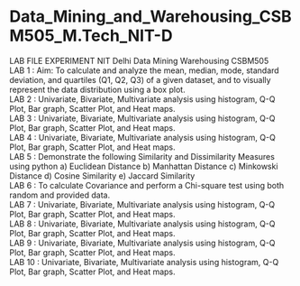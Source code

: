 # Data_Mining_and_Warehousing_CSBM505_M.Tech_NIT-D
LAB FILE EXPERIMENT NIT Delhi Data Mining Warehousing CSBM505
<br> LAB 1 : Aim: To calculate and analyze the mean, median, mode, standard deviation, and quartiles (Q1, Q2, Q3) of a given dataset, and to visually represent the data distribution using a box plot.
<br> LAB 2 : Univariate, Bivariate, Multivariate analysis using histogram, Q-Q Plot, Bar graph, Scatter Plot, and Heat maps.
<br> LAB 3 : Univariate, Bivariate, Multivariate analysis using histogram, Q-Q Plot, Bar graph, Scatter Plot, and Heat maps.
<br> LAB 4 : Univariate, Bivariate, Multivariate analysis using histogram, Q-Q Plot, Bar graph, Scatter Plot, and Heat maps.
<br> LAB 5 : Demonstrate the following Similarity and Dissimilarity Measures using python
a) Euclidean Distance
b) Manhattan Distance
c) Minkowski Distance
d) Cosine Similarity
e) Jaccard Similarity
<br> LAB 6 : To calculate Covariance and perform a Chi-square test using both random and provided data.
<br> LAB 7 : Univariate, Bivariate, Multivariate analysis using histogram, Q-Q Plot, Bar graph, Scatter Plot, and Heat maps.
<br> LAB 8 : Univariate, Bivariate, Multivariate analysis using histogram, Q-Q Plot, Bar graph, Scatter Plot, and Heat maps.
<br> LAB 9 : Univariate, Bivariate, Multivariate analysis using histogram, Q-Q Plot, Bar graph, Scatter Plot, and Heat maps.
<br> LAB 10 : Univariate, Bivariate, Multivariate analysis using histogram, Q-Q Plot, Bar graph, Scatter Plot, and Heat maps.
